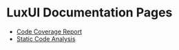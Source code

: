 LuxUI Documentation Pages
=========================

  - [Code Coverage Report](./coverage/lcov-report/index.html)
  - [Static Code Analysis](./stats/index.html)
